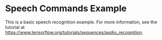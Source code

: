 # Speech Commands Example

This is a basic speech recognition example. For more information, see the
tutorial at https://www.tensorflow.org/tutorials/sequences/audio_recognition.

